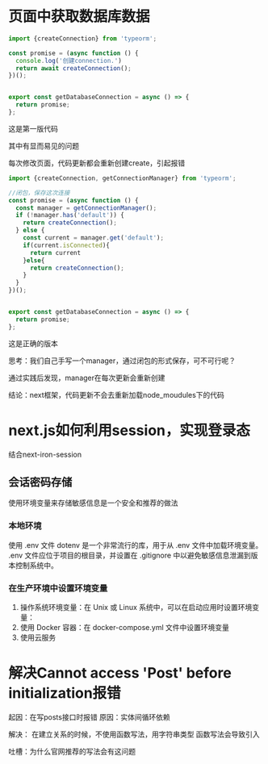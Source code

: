 # 页面中获取数据库数据
```js
import {createConnection} from 'typeorm';

const promise = (async function () {
  console.log('创建connection.')
  return await createConnection();
})();


export const getDatabaseConnection = async () => {
  return promise;
};
```
这是第一版代码

其中有显而易见的问题

每次修改页面，代码更新都会重新创建create，引起报错

```js
import {createConnection, getConnectionManager} from 'typeorm';

//闭包，保存这次连接
const promise = (async function () {
  const manager = getConnectionManager();
  if (!manager.has('default')) {
    return createConnection();
  } else {
    const current = manager.get('default');
    if(current.isConnected){
      return current
    }else{
      return createConnection();
    }
  }
})();


export const getDatabaseConnection = async () => {
  return promise;
};

```
这是正确的版本

思考：我们自己手写一个manager，通过闭包的形式保存，可不可行呢？

通过实践后发现，manager在每次更新会重新创建


结论：next框架，代码更新不会去重新加载node_moudules下的代码

# next.js如何利用session，实现登录态
结合next-iron-session
## 会话密码存储
使用环境变量来存储敏感信息是一个安全和推荐的做法
### 本地环境
使用 .env 文件
dotenv 是一个非常流行的库，用于从 .env 文件中加载环境变量。 .env 文件应位于项目的根目录，并设置在 .gitignore 中以避免敏感信息泄漏到版本控制系统中。

### 在生产环境中设置环境变量
1. 操作系统环境变量：在 Unix 或 Linux 系统中，可以在启动应用时设置环境变量：
2. 使用 Docker 容器：在 docker-compose.yml 文件中设置环境变量
3. 使用云服务

# 解决Cannot access 'Post' before initialization报错

起因：在写posts接口时报错
原因：实体间循环依赖

解决：
在建立关系的时候，不使用函数写法，用字符串类型
函数写法会导致引入

吐槽：为什么官网推荐的写法会有这问题
